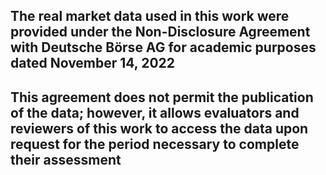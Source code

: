 ## The real market data used in this work were provided under the Non-Disclosure Agreement with Deutsche Börse AG for academic purposes dated November 14, 2022
## This agreement does not permit the publication of the data; however, it allows evaluators and reviewers of this work to access the data upon request for the period necessary to complete their assessment
